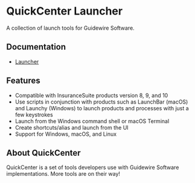 # QuickCenter Launcher

A collection of launch tools for Guidewire Software.

## Documentation

* [Launcher](https://quickcenter.github.io/launcher/)

## Features
- Compatible with InsuranceSuite products version 8, 9, and 10
- Use scripts in conjunction with products such as LaunchBar (macOS) and Launchy (Windows) to launch products and processes with just a few keystrokes
- Launch from the Windows command shell or macOS Terminal
- Create shortcuts/alias and launch from the UI
- Support for Windows, macOS, and Linux

## About QuickCenter

QuickCenter is a set of tools developers use with Guidewire Software implementations. More tools are on their way!

